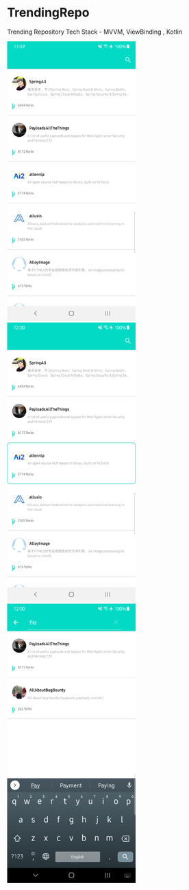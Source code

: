 # TrendingRepo
Trending Repository
Tech Stack - MVVM, ViewBinding , Kotlin

<img src="trending_one.png" width =300>
<img src="trending_selected_two.png" width =300>
<img src="trending_search_three.png" width =300>
